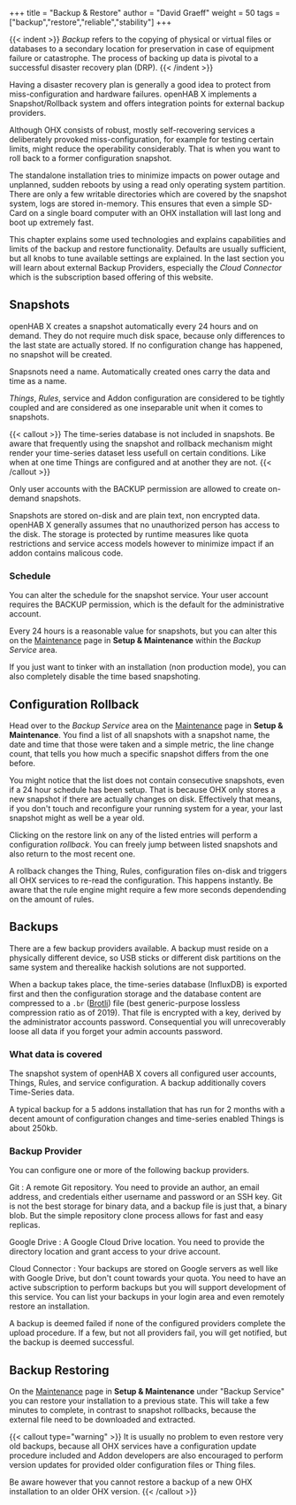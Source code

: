 +++
title = "Backup & Restore"
author = "David Graeff"
weight = 50
tags = ["backup","restore","reliable","stability"]
+++

{{< indent >}}
*Backup* refers to the copying of physical or virtual files or databases to a secondary location for preservation in case of equipment failure or catastrophe. The process of backing up data is pivotal to a successful disaster recovery plan (DRP).
{{< /indent >}}

Having a disaster recovery plan is generally a good idea to protect from miss-configuration and hardware failures. openHAB X implements a Snapshot/Rollback system and offers integration points for external backup providers.

Although OHX consists of robust, mostly self-recovering services a deliberately provoked miss-configuration, for example for testing certain limits, might reduce the operability considerably. That is when you want to roll back to a former configuration snapshot.

The standalone installation tries to minimize impacts on power outage and unplanned, sudden reboots by using a read only operating system partition. There are only a few writable directories which are covered by the snapshot system, logs are stored in-memory. This ensures that even a simple SD-Card on a single board computer with an OHX installation will last long and boot up extremely fast.

This chapter explains some used technologies and explains capabilities and limits of the backup and restore functionality. Defaults are usually sufficient, but all knobs to tune available settings are explained. In the last section you will learn about external Backup Providers, especially the *Cloud Connector* which is the subscription based offering of this website.

## Snapshots

openHAB X creates a snapshot automatically every 24 hours and on demand.
They do not require much disk space, because only differences to the last state are actually stored. If no configuration change has happened, no snapshot will be created.

Snapsnots need a name. Automatically created ones carry the data and time as a name.

*Things*, *Rules*, service and Addon configuration are considered to be tightly coupled and are considered as one inseparable unit when it comes to snapshots.

{{< callout >}}
The time-series database is not included in snapshots. Be aware that frequently using the snapshot and rollback mechanism might render your time-series dataset less usefull on certain conditions. Like when at one time Things are configured and at another they are not.
{{< /callout >}}

Only user accounts with the BACKUP permission are allowed to create on-demand snapshots.

Snapshots are stored on-disk and are plain text, non encrypted data. openHAB X generally assumes that no unauthorized person has access to the disk. The storage is protected by runtime measures like quota restrictions and service access models however to minimize impact if an addon contains malicous code.

### Schedule

You can alter the schedule for the snapshot service. Your user account requires the BACKUP permission, which is the default for the administrative account.

Every 24 hours is a reasonable value for snapshots, but you can alter this on the <a class="demolink" href="">Maintenance</a> page in **Setup &amp; Maintenance** within the *Backup Service* area.

If you just want to tinker with an installation (non production mode), you can also completely disable the time based snapshoting.

## Configuration Rollback

Head over to the *Backup Service* area on the <a class="demolink" href="">Maintenance</a> page in **Setup &amp; Maintenance**. You find a list of all snapshots with a snapshot name, the date and time that those were taken and a simple metric, the line change count, that tells you how much a specific snapshot differs from the one before.

You might notice that the list does not contain consecutive snapshots, even if a 24 hour schedule has been setup. That is because OHX only stores a new snapshot if there are actually changes on disk. Effectively that means, if you don't touch and reconfigure your running system for a year, your last snapshot might as well be a year old.

Clicking on the restore link on any of the listed entries will perform a configuration *rollback*. You can freely jump between listed snapshots and also return to the most recent one.

A rollback changes the Thing, Rules, configuration files on-disk and triggers all OHX services to re-read the configuration. This happens instantly. Be aware that the rule engine might require a few more seconds dependending on the amount of rules.

## Backups 

There are a few backup providers available. A backup must reside on a physically different device, so USB sticks or different disk partitions on the same system and therealike hackish solutions are not supported. 

When a backup takes place, the time-series database (InfluxDB) is exported first and then the configuration storage and the database content are compressed to a `.br` ([Brotli](https://github.com/google/brotli/)) file (best generic-purpose lossless compression ratio as of 2019). That file is encrypted with a key, derived by the administrator accounts password. Consequential you will unrecoverably loose all data if you forget your admin accounts password.

### What data is covered 

The snapshot system of openHAB X covers all configured user accounts, Things, Rules, and service configuration. A backup additionally covers Time-Series data.

A typical backup for a 5 addons installation that has run for 2 months with a decent amount of configuration changes and time-series enabled Things is about 250kb.

### Backup Provider

You can configure one or more of the following backup providers.

Git
: A remote Git repository. You need to provide an author, an email address, and credentials either username and password or an SSH key. Git is not the best storage for binary data, and a backup file is just that, a binary blob. But the simple repository clone process allows for fast and easy replicas.

Google Drive
: A Google Cloud Drive location. You need to provide the directory location and grant access to your drive account.

Cloud Connector
: Your backups are stored on Google servers as well like with Google Drive, but don't count towards your quota. You need to have an active subscription to perform backups but you will support development of this service. You can list your backups in your login area and even remotely restore an installation.

A backup is deemed failed if none of the configured providers complete the upload procedure. If a few, but not all providers fail, you will get notified, but the backup is deemed successful.

## Backup Restoring

On the <a class="demolink" href="">Maintenance</a> page in **Setup &amp; Maintenance** under "Backup Service" you can restore your installation to a previous state. This will take a few minutes to complete, in contrast to snapshot rollbacks, because the external file need to be downloaded and extracted.

{{< callout type="warning" >}}
It is usually no problem to even restore very old backups, because all OHX services have a configuration update procedure included and Addon developers are also encouraged to perform version updates for provided older configuration files or Thing files.

Be aware however that you cannot restore a backup of a new OHX installation to an older OHX version. 
{{< /callout >}}